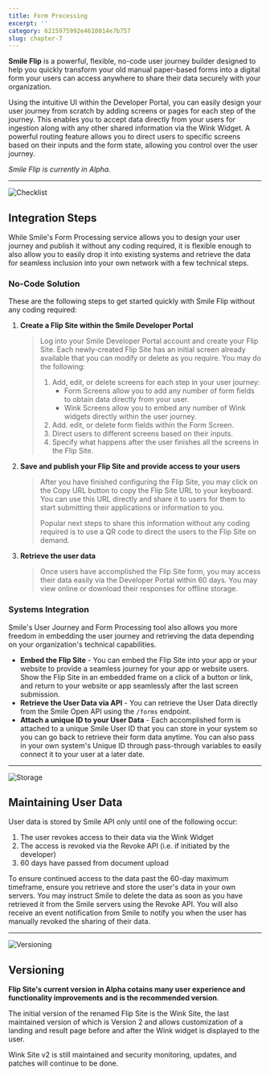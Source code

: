 ```yaml
---
title: Form Processing
excerpt: ''
category: 6215975992e4610014e7b757
slug: chapter-7
---
```


**Smile Flip** is a powerful, flexible, no-code user journey builder designed to help you quickly transform your old manual paper-based forms into a digital form your users can access anywhere to share their data securely with your organization.

Using the intuitive UI within the Developer Portal, you can easily design your user journey from scratch by adding screens or pages for each step of the journey. This enables you to accept data directly from your users for ingestion along with any other shared information via the Wink Widget. A powerful routing feature allows you to direct users to specific screens based on their inputs and the form state, allowing you control over the user journey.

*Smile Flip is currently in Alpha.*

---
<!-- focus: false -->
![Checklist](https://img.icons8.com/ios/50/000000/checklist--v1.png)
## Integration Steps

While Smile's Form Processing service allows you to design your user journey and publish it without any coding required, it is flexible enough to also allow you to easily drop it into existing systems and retrieve the data for seamless inclusion into your own network with a few technical steps.

### No-Code Solution

These are the following steps to get started quickly with Smile Flip without any coding required:

1. **Create a Flip Site within the Smile Developer Portal**

    > Log into your Smile Developer Portal account and create your Flip Site. Each newly-created Flip Site has an initial screen already available that you can modify or delete as you require. You may do the following:
    > 1. Add, edit, or delete screens for each step in your user journey:
    >     - Form Screens allow you to add any number of form fields to obtain data directly from your user.
    >     - Wink Screens allow you to embed any number of Wink widgets directly within the user journey.
    > 2. Add. edit, or delete form fields within the Form Screen.
    > 3. Direct users to different screens based on their inputs.
    > 4. Specify what happens after the user finishes all the screens in the Flip Site.

2. **Save and publish your Flip Site and provide access to your users**

    > After you have finished configuring the Flip Site, you may click on the Copy URL button to copy the Flip Site URL to your keyboard. You can use this URL directly and share it to users for them to start submitting their applications or information to you.
    >
    > Popular next steps to share this information without any coding required is to use a QR code to direct the users to the Flip Site on demand.

3. **Retrieve the user data**

    > Once users have accomplished the Flip Site form, you may access their data easily via the Developer Portal within 60 days. You may view online or download their responses for offline storage.

### Systems Integration

Smile's User Journey and Form Processing tool also allows you more freedom in embedding the user journey and retrieving the data depending on your organization's technical capabilities.

- **Embed the Flip Site** - You can embed the Flip Site into your app or your website to provide a seamless journey for your app or website users. Show the Flip Site in an embedded frame on a click of a button or link, and return to your website or app seamlessly after the last screen submission.
- **Retrieve the User Data via API** - You can retrieve the User Data directly from the Smile Open API using the ``/forms`` endpoint.
- **Attach a unique ID to your User Data** - Each accomplished form is attached to a unique Smile User ID that you can store in your system so you can go back to retrieve their form data anytime. You can also pass in your own system's Unique ID through pass-through variables to easily connect it to your user at a later date.

<!-- focus: false -->
<!-- ![Quickstart](https://img.icons8.com/ios/50/000000/speed.png) -->
<!-- ## Quickstart / How to Set Up -->

<!-- focus: false -->
<!-- ![User Data](https://img.icons8.com/?size=50&id=FD1d9t9lMoS2&format=png&color=000000) -->
<!-- ## Getting User Data -->

<!-- focus: false -->
<!-- ![Settings](https://img.icons8.com/material-outlined/50/000000/settings-3--v1.png) -->
<!-- ## Configuration -->

<!-- focus: false -->
<!-- ![Event](https://img.icons8.com/ios/50/000000/important-event.png) -->
<!-- ## Event Notifications -->

---
<!-- focus: false -->
![Storage](https://img.icons8.com/?size=50&id=1476&format=png&color=000000)
## Maintaining User Data

User data is stored by Smile API only until one of the following occur:

1. The user revokes access to their data via the Wink Widget
2. The access is revoked via the Revoke API (i.e. if initiated by the developer)
3. 60 days have passed from document upload

To ensure continued access to the data past the 60-day maximum timeframe, ensure you retrieve and store the user's data in your own servers. You may instruct Smile to delete the data as soon as you have retrieved it from the Smile servers using the Revoke API. You will also receive an event notification from Smile to notify you when the user has manually revoked the sharing of their data.

---
<!-- focus: false -->
![Versioning](https://img.icons8.com/?size=50&id=21889&format=png&color=000000)
## Versioning

**Flip Site's current version in Alpha cotains many user experience and functionality improvements and is the recommended version**.

The initial version of the renamed Flip Site is the Wink Site, the last maintained version of which is Version 2 and allows customization of a landing and result page before and after the Wink widget is displayed to the user.

Wink Site v2 is still maintained and security monitoring, updates, and patches will continue to be done.
